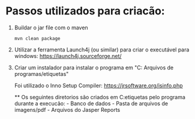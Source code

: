 # Passos utilizados para criacão:

1. Buildar o jar file com o maven
	 ```
	 mvn clean package
	 ```

2. Utilizar a ferramenta Launch4j (ou similar) para criar o executável para windows:
	https://launch4j.sourceforge.net/

3. Criar um instalador para instalar o programa em "C: Arquivos de programas/etiquetas"

	Foi utilizado o Inno Setup Compiler: https://jrsoftware.org/isinfo.php

	** Os seguintes diretorios são criados em C:etiquetas pelo programa durante a execucão:
	 	- Banco de dados 
	 	- Pasta de arquivos de imagens/pdf
	 	- Arquivos do Jasper Reports

